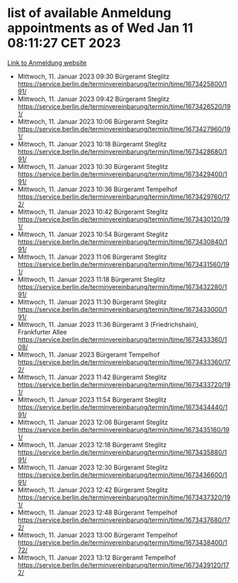 # list of available Anmeldung appointments as of Wed Jan 11 08:11:27 CET 2023
[Link to Anmeldung website](https://service.berlin.de/terminvereinbarung/termin/tag.php?termin=0&anliegen[]=120686&dienstleisterlist=122210,122217,327316,122219,327312,122227,327314,122231,327346,122243,327348,122252,329742,122260,329745,122262,329748,122254,329751,122271,327278,122273,327274,122277,327276,330436,122280,327294,122282,327290,122284,327292,327539,122291,327270,122285,327266,122286,327264,122296,327268,150230,329760,122301,327282,122297,327286,122294,327284,122312,329763,122314,329775,122304,327330,122311,327334,122309,327332,122281,327352,122279,329772,122276,327324,122274,327326,122267,329766,122246,327318,122251,327320,122257,327322,122208,327298,122226,327300,121362,121364&herkunft=http%3A%2F%2Fservice.berlin.de%2Fdienstleistung%2F120686%2F)
- Mittwoch, 11. Januar 2023 09:30 Bürgeramt Steglitz https://service.berlin.de/terminvereinbarung/termin/time/1673425800/191/
- Mittwoch, 11. Januar 2023 09:42 Bürgeramt Steglitz https://service.berlin.de/terminvereinbarung/termin/time/1673426520/191/
- Mittwoch, 11. Januar 2023 10:06 Bürgeramt Steglitz https://service.berlin.de/terminvereinbarung/termin/time/1673427960/191/
- Mittwoch, 11. Januar 2023 10:18 Bürgeramt Steglitz https://service.berlin.de/terminvereinbarung/termin/time/1673428680/191/
- Mittwoch, 11. Januar 2023 10:30 Bürgeramt Steglitz https://service.berlin.de/terminvereinbarung/termin/time/1673429400/191/
- Mittwoch, 11. Januar 2023 10:36 Bürgeramt Tempelhof https://service.berlin.de/terminvereinbarung/termin/time/1673429760/172/
- Mittwoch, 11. Januar 2023 10:42 Bürgeramt Steglitz https://service.berlin.de/terminvereinbarung/termin/time/1673430120/191/
- Mittwoch, 11. Januar 2023 10:54 Bürgeramt Steglitz https://service.berlin.de/terminvereinbarung/termin/time/1673430840/191/
- Mittwoch, 11. Januar 2023 11:06 Bürgeramt Steglitz https://service.berlin.de/terminvereinbarung/termin/time/1673431560/191/
- Mittwoch, 11. Januar 2023 11:18 Bürgeramt Steglitz https://service.berlin.de/terminvereinbarung/termin/time/1673432280/191/
- Mittwoch, 11. Januar 2023 11:30 Bürgeramt Steglitz https://service.berlin.de/terminvereinbarung/termin/time/1673433000/191/
- Mittwoch, 11. Januar 2023 11:36 Bürgeramt 3 (Friedrichshain), Frankfurter Allee https://service.berlin.de/terminvereinbarung/termin/time/1673433360/108/
- Mittwoch, 11. Januar 2023  Bürgeramt Tempelhof https://service.berlin.de/terminvereinbarung/termin/time/1673433360/172/
- Mittwoch, 11. Januar 2023 11:42 Bürgeramt Steglitz https://service.berlin.de/terminvereinbarung/termin/time/1673433720/191/
- Mittwoch, 11. Januar 2023 11:54 Bürgeramt Steglitz https://service.berlin.de/terminvereinbarung/termin/time/1673434440/191/
- Mittwoch, 11. Januar 2023 12:06 Bürgeramt Steglitz https://service.berlin.de/terminvereinbarung/termin/time/1673435160/191/
- Mittwoch, 11. Januar 2023 12:18 Bürgeramt Steglitz https://service.berlin.de/terminvereinbarung/termin/time/1673435880/191/
- Mittwoch, 11. Januar 2023 12:30 Bürgeramt Steglitz https://service.berlin.de/terminvereinbarung/termin/time/1673436600/191/
- Mittwoch, 11. Januar 2023 12:42 Bürgeramt Steglitz https://service.berlin.de/terminvereinbarung/termin/time/1673437320/191/
- Mittwoch, 11. Januar 2023 12:48 Bürgeramt Tempelhof https://service.berlin.de/terminvereinbarung/termin/time/1673437680/172/
- Mittwoch, 11. Januar 2023 13:00 Bürgeramt Tempelhof https://service.berlin.de/terminvereinbarung/termin/time/1673438400/172/
- Mittwoch, 11. Januar 2023 13:12 Bürgeramt Tempelhof https://service.berlin.de/terminvereinbarung/termin/time/1673439120/172/

